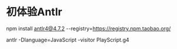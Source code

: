 # 初体验Antlr
npm install antlr4@4.7.2   --registry=https://registry.npm.taobao.org/

antlr -Dlanguage=JavaScript  -visitor PlayScript.g4